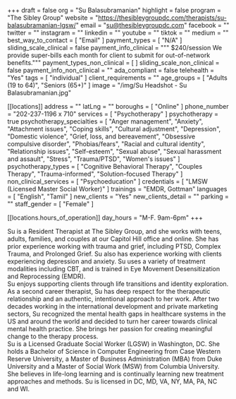 +++
draft = false
org = "Su Balasubramanian"
highlight = false
program = "The Sibley Group"
website = "https://thesibleygroupdc.com/therapists/su-balasubramanian-lgsw/"
email = "su@thesibleygroupdc.com"
facebook = ""
twitter = ""
instagram = ""
linkedin = ""
youtube = ""
tiktok = ""
medium = ""
best_way_to_contact = [ "Email" ]
payment_types = [ "N/A" ]
sliding_scale_clinical = false
payment_info_clinical = """
$240/session
We provide super-bills each month for client to submit for out-of-network benefits."""
payment_types_non_clinical = [ ]
sliding_scale_non_clinical = false
payment_info_non_clinical = ""
ada_compliant = false
telehealth = "Yes"
tags = [ "individual" ]
client_requirements = ""
age_groups = [ "Adults (19 to 64)", "Seniors (65+)" ]
image = "/img/Su Headshot - Su Balasubramanian.jpg"

[[locations]]
address = ""
latLng = ""
boroughs = [ "Online" ]
phone_number = "202-237-1196 x 710"
services = [ "Psychotherapy" ]
psychotherapy = true
psychotherapy_specialties = [
  "Anger management",
  "Anxiety",
  "Attachment issues",
  "Coping skills",
  "Cultural adjustment",
  "Depression",
  "Domestic violence",
  "Grief, loss, and bereavement",
  "Obsessive compulsive disorder",
  "Phobias/fears",
  "Racial and cultural identity",
  "Relationship issues",
  "Self-esteem",
  "Sexual abuse",
  "Sexual harassment and assault",
  "Stress",
  "Trauma/PTSD",
  "Women's issues"
]
psychotherapy_types = [
  "Cognitive Behavioral Therapy",
  "Couples Therapy",
  "Trauma-informed",
  "Solution-focused Therapy"
]
non_clinical_services = [ "Psychoeducation" ]
credentials = [ "LMSW (Licensed Master Social Worker)" ]
trainings = "EMDR, Gottman"
languages = [ "English", "Tamil" ]
new_clients = "Yes"
new_clients_detail = ""
parking = ""
staff_gender = [ "Female" ]

  [[locations.hours_of_operation]]
  day_hours = "M-F. 9am-6pm"
+++


Su is a Resident Therapist at The Sibley Group, and she works with teens, adults, families, and couples at our Capitol Hill office and online. She has prior experience working with trauma and grief, including PTSD, Complex Trauma, and Prolonged Grief. Su also has experience working with clients experiencing depression and anxiety. Su uses a variety of treatment modalities including CBT, and is trained in Eye Movement Desensitization and Reprocessing (EMDR). <br>
Su enjoys supporting clients through life transitions and identity exploration. As a second career therapist, Su has deep respect for the therapeutic relationship and an authentic, intentional approach to her work. After two decades working in the international development and private marketing sectors, Su recognized the mental health gaps in healthcare systems in the US and around the world and decided to turn her career towards clinical mental health practice. She brings her passion for creating meaningful change to the therapy process. <br>
Su is a Licensed Graduate Social Worker (LGSW) in Washington, DC. She holds a Bachelor of Science in Computer Engineering from Case Western Reserve University, a Master of Business Administration (MBA) from Duke University and a Master of Social Work (MSW) from Columbia University. She believes in life-long learning and is continually learning new treatment approaches and methods. Su is licensed in DC, MD, VA, NY, MA, PA, NC and WI. <br>
